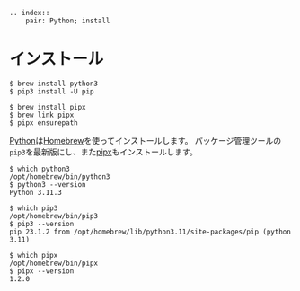 ```{eval-rst}
.. index::
    pair: Python; install
```

# インストール

```console
$ brew install python3
$ pip3 install -U pip

$ brew install pipx
$ brew link pipx
$ pipx ensurepath
```

[Python](https://www.python.org/)は[Homebrew](https://brew.sh)を使ってインストールします。
パッケージ管理ツールの``pip3``を最新版にし、また[pipx](https://pypa.github.io/pipx/)もインストールします。

```console
$ which python3
/opt/homebrew/bin/python3
$ python3 --version
Python 3.11.3

$ which pip3
/opt/homebrew/bin/pip3
$ pip3 --version
pip 23.1.2 from /opt/homebrew/lib/python3.11/site-packages/pip (python 3.11)

$ which pipx
/opt/homebrew/bin/pipx
$ pipx --version
1.2.0
```
